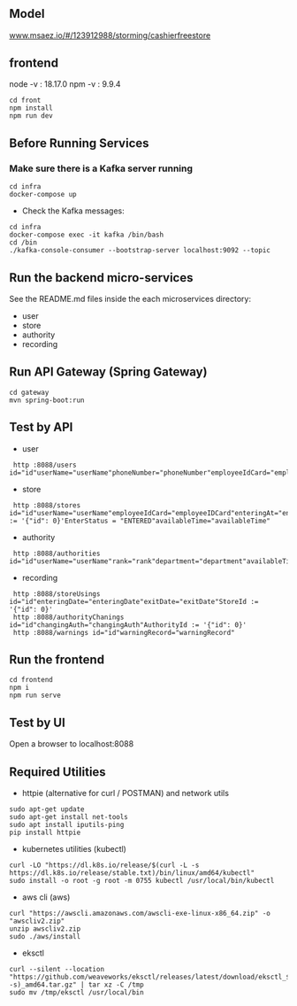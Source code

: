 # 

## Model
www.msaez.io/#/123912988/storming/cashierfreestore

## frontend
node -v : 18.17.0
npm -v : 9.9.4


```
cd front
npm install
npm run dev
```


## Before Running Services
### Make sure there is a Kafka server running
```
cd infra
docker-compose up
```
- Check the Kafka messages:
```
cd infra
docker-compose exec -it kafka /bin/bash
cd /bin
./kafka-console-consumer --bootstrap-server localhost:9092 --topic
```

## Run the backend micro-services
See the README.md files inside the each microservices directory:

- user
- store
- authority
- recording


## Run API Gateway (Spring Gateway)
```
cd gateway
mvn spring-boot:run
```

## Test by API
- user
```
 http :8088/users id="id"userName="userName"phoneNumber="phoneNumber"employeeIdCard="employeeIDCard"rank="rank"department="department"availableTime="availableTime"
```
- store
```
 http :8088/stores id="id"userName="userName"employeeIdCard="employeeIDCard"enteringAt="enteringAt"exitAt="exitAt"availableStartAt="availableStartAt"availableEndAt="availableEndAt"UserId := '{"id": 0}'EnterStatus = "ENTERED"availableTime="availableTime"
```
- authority
```
 http :8088/authorities id="id"userName="userName"rank="rank"department="department"availableTime="availableTime"
```
- recording
```
 http :8088/storeUsings id="id"enteringDate="enteringDate"exitDate="exitDate"StoreId := '{"id": 0}'
 http :8088/authorityChanings id="id"changingAuth="changingAuth"AuthorityId := '{"id": 0}'
 http :8088/warnings id="id"warningRecord="warningRecord"
```


## Run the frontend
```
cd frontend
npm i
npm run serve
```

## Test by UI
Open a browser to localhost:8088

## Required Utilities

- httpie (alternative for curl / POSTMAN) and network utils
```
sudo apt-get update
sudo apt-get install net-tools
sudo apt install iputils-ping
pip install httpie
```

- kubernetes utilities (kubectl)
```
curl -LO "https://dl.k8s.io/release/$(curl -L -s https://dl.k8s.io/release/stable.txt)/bin/linux/amd64/kubectl"
sudo install -o root -g root -m 0755 kubectl /usr/local/bin/kubectl
```

- aws cli (aws)
```
curl "https://awscli.amazonaws.com/awscli-exe-linux-x86_64.zip" -o "awscliv2.zip"
unzip awscliv2.zip
sudo ./aws/install
```

- eksctl 
```
curl --silent --location "https://github.com/weaveworks/eksctl/releases/latest/download/eksctl_$(uname -s)_amd64.tar.gz" | tar xz -C /tmp
sudo mv /tmp/eksctl /usr/local/bin
```
